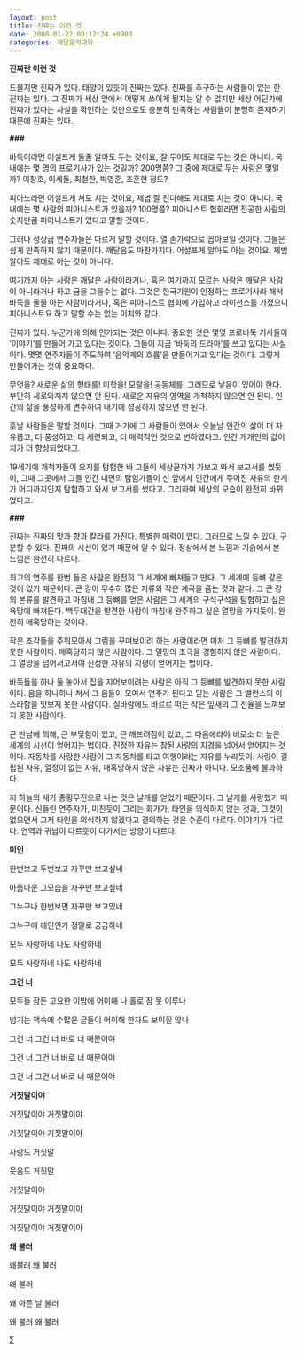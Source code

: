```yaml
---
layout: post
title: 진짜는 이런 것
date: 2008-01-22 00:12:24 +0900
categories: 깨달음의대화
---
```

**진짜란 이런 것** 

드물지만 진짜가 있다. 태양이 있듯이 진짜는 있다. 진짜를 추구하는 사람들이 있는 한 진짜는 있다. 그 진짜가 세상 앞에서 어떻게 쓰이게 될지는 알 수 없지만 세상 어딘가에 진짜가 있다는 사실을 확인하는 것만으로도 충분히 만족하는 사람들이 분명히 존재하기 때문에 진짜는 있다. 

**###**

바둑이라면 어설프게 둘줄 알아도 두는 것이요, 잘 두어도 제대로 두는 것은 아니다. 국내에는 몇 명의 프로기사가 있는 것일까? 200명쯤? 그 중에 제대로 두는 사람은 몇일까? 이창호, 이세돌, 최철한, 박영훈, 조훈현 정도? 

피아노라면 어설프게 쳐도 치는 것이요, 제법 잘 친다해도 제대로 치는 것이 아니다. 국내에는 몇 사람의 피아니스트가 있을까? 100명쯤? 피아니스트 협회라면 전공한 사람의 숫자만큼 피아니스트가 있다고 말할 것이다. 

그러나 정상급 연주자들은 다르게 말할 것이다. 열 손가락으로 꼽아보일 것이다. 그들은 쉽게 만족하지 않기 때문이다. 깨달음도 마찬가지다. 어설프게 알아도 아는 것이요, 제법 알아도 제대로 아는 것이 아니다. 

여기까지 아는 사람은 깨달은 사람이라거나, 혹은 여기까지 모르는 사람은 깨달은 사람이 아니라거나 하고 금을 그을수는 없다. 그것은 한국기원이 인정하는 프로기사라 해서 바둑을 둘줄 아는 사람이라거나, 혹은 피아니스트 협회에 가입하고 라이선스를 가졌으니 피아니스트요 하고 말할 수는 없는 이치와 같다. 

진짜가 있다. 누군가에 의해 인가되는 것은 아니다. 중요한 것은 몇몇 프로바둑 기사들이 ‘이야기’를 만들어 가고 있다는 것이다. 그들이 지금 ‘바둑의 드라마’를 쓰고 있다는 사실이다. 몇몇 연주자들이 주도하여 ‘음악계의 흐름’을 만들어가고 있다는 것이다. 그렇게 만들어가는 것이 중요하다. 

무엇을? 새로운 삶의 형태를! 미학을! 모랄을! 공동체를! 그러므로 낳음이 있어야 한다. 부단히 새로와지지 않으면 안 된다. 새로운 자유의 영역을 개척하지 않으면 안 된다. 인간의 삶을 풍성하게 변주하여 내기에 성공하지 않으면 안 된다. 

훗날 사람들은 말할 것이다. 그때 거기에 그 사람들이 있어서 오늘날 인간의 삶이 더 자유롭고, 더 풍성하고, 더 세련되고, 더 매력적인 것으로 변하였다고. 인간 개개인의 값어치가 더 향상되었다고. 

19세기에 개척자들이 오지를 탐험한 바 그들이 세상끝까지 가보고 와서 보고서를 썼듯이, 그때 그곳에서 그들 인간 내면의 탐험가들이 신 앞에서 인간에게 주어진 자유의 한계가 어디까지인지 탐험하고 와서 보고서를 썼다고. 그리하여 세상의 모습이 완전히 바뀌었다고.

**###**

진짜는 진짜의 맛과 향과 칼라를 가진다. 특별한 매력이 있다. 그러므로 느낄 수 있다. 구분할 수 있다. 진짜의 시선이 있기 때문에 알 수 있다. 정상에서 본 느낌과 기슭에서 본 느낌은 완전히 다르다. 

최고의 연주를 한번 들은 사람은 완전히 그 세계에 빠져들고 만다. 그 세계에 등뼈 같은 것이 있기 때문이다. 큰 강이 무수히 많은 지류와 작은 계곡을 품는 것과 같다. 그 큰 강의 본류를 발견하고 마침내 그 등뼈를 얻은 사람은 그 세계의 구석구석을 탐험하고 싶은 욕망에 빠져든다. 백두대간을 발견한 사람이 마침내 완주하고 싶은 열망을 가지듯이. 완전히 매혹당하는 것이다.

작은 조각들을 주워모아서 그림을 꾸며보이려 하는 사람이라면 미처 그 등뼈를 발견하지 못한 사람이다. 매혹당하지 않은 사람이다. 그 열망의 초극을 경험하지 않은 사람이다. 그 열망을 넘어서고서야 진정한 자유의 지평이 얻어지는 법이다.

바둑돌을 하나 둘 놓아서 집을 지어보이려는 사람은 아직 그 등뼈를 발견하지 못한 사람이다. 음을 하나하나 쳐서 그 음들이 모여서 연주가 된다고 믿는 사람은 그 밸런스의 아스라함을 맛보지 못한 사람이다. 실바람에도 바르르 떠는 작은 잎새의 그 전율을 느껴보지 못한 사람이다. 

큰 만남에 의해, 큰 부딪힘이 있고, 큰 깨뜨려짐이 있고, 그 다음에라야 비로소 더 높은 세계의 시선이 얻어지는 법이다. 진정한 자유는 참된 사랑의 지경을 넘어서 얻어지는 것이다. 자동차를 사랑한 사람이 그 자동차를 타고 여행이라는 자유를 누리듯이. 사랑이 결핍된 자유, 열정이 없는 자유, 매혹당하지 않은 자유는 진짜가 아니다. 모조품에 불과하다. 

저 하늘의 새가 종횡무진으로 나는 것은 날개를 얻었기 때문이다. 그 날개를 사랑했기 때문이다. 신들린 연주자가, 미친듯이 그리는 화가가, 타인을 의식하지 않는 것과, 그것이 없으면서 그저 타인을 의식하지 않겠다고 결의하는 것은 수준이 다르다. 이야기가 다르다. 연역과 귀납이 다르듯이 다가서는 방향이 다르다. 

**미인** 

한번보고 두번보고 자꾸만 보고싶네 
              
아름다운 그모습을 자꾸만 보고싶네 
              
그누구나 한번보면 자꾸만 보고있네 
              
그누구에 애인인가 정말로 궁금하네 
              
모두 사랑하네 나도 사랑하네 
              
모두 사랑하네 나도 사랑하네 

**그건 너** 

모두들 잠든 고요한 이밤에 어이해 나 홀로 잠 못 이루나 
              
넘기는 책속에 수많은 글들이 어이해 한자도 보이질 않나 
              
그건 너 그건 너 바로 너 때문이야 
              
그건 너 그건 너 바로 너 때문이야 
              
그건 너 그건 너 바로 너 때문이야 

**거짓말이야** 

거짓말이야 거짓말이야 
              
거짓말이야 거짓말이야 
              
사랑도 거짓말 
              
웃음도 거짓말 
              
거짓말이야 
              
거짓말이야 거짓말이야 
              
거짓말이야 거짓말이야 

**왜 불러** 

왜불러 왜 불러 
              
왜 불러 
              
왜 아픈 날 불러 
              
왜 불러 왜 불러 

∑